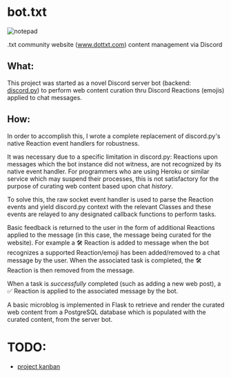 # bot.txt
![notepad](https://i.imgur.com/7hEVKCs.png)

.txt  community website (www.dottxt.com) content management via Discord

## What: 
This project was started as a novel Discord server bot (backend: [discord.py](https://github.com/Rapptz/discord.py)) to perform web content curation thru Discord Reactions (emojis) applied to chat messages.

## How: 
In order to accomplish this, I wrote a complete replacement of discord.py's native Reaction event handlers for robustness.

It was necessary due to a specific limitation in discord.py: Reactions upon messages which the bot instance did not witness, are not recognized by its native event handler. For programmers who are using Heroku or similar service which may suspend their processes, this is not satisfactory for the purpose of curating web content based upon chat _history_.

To solve this, the raw socket event handler is used to parse the Reaction events and yield discord.py context with the relevant Classes and these events are relayed to any designated callback functions to perform tasks.

Basic feedback is returned to the user in the form of additional Reactions applied to the message (in this case, the message being curated for the website). For example a 🛠 Reaction is added to message when the bot recognizes a supported Reaction/emoji has been added/removed to a chat message by the user. When the associated task is completed, the 🛠 Reaction is then removed from the message.

When a task is _successfully_ completed (such as adding a new web post), a ✅ Reaction is applied to the associated message by the bot.

A basic microblog is implemented in Flask to retrieve and render the curated web content from a PostgreSQL database which is populated with the curated content, from the server bot.



# TODO:
* [project kanban](https://github.com/Animosity/bot.txt/projects/1)
